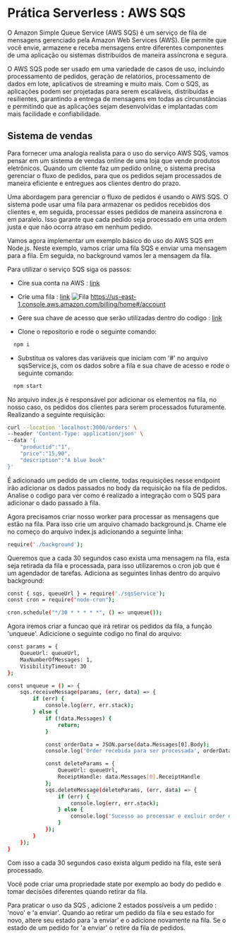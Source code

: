 
# Prática Serverless : AWS SQS

O Amazon Simple Queue Service (AWS SQS) é um serviço de fila de mensagens gerenciado pela Amazon Web Services (AWS). Ele permite que você envie, armazene e receba mensagens entre diferentes componentes de uma aplicação ou sistemas distribuídos de maneira assíncrona e segura.

O AWS SQS pode ser usado em uma variedade de casos de uso, incluindo processamento de pedidos, geração de relatórios, processamento de dados em lote, aplicativos de streaming e muito mais. Com o SQS, as aplicações podem ser projetadas para serem escaláveis, distribuídas e resilientes, garantindo a entrega de mensagens em todas as circunstâncias e permitindo que as aplicações sejam desenvolvidas e implantadas com mais facilidade e confiabilidade.




## Sistema de vendas
Para fornecer uma analogia realista para o uso do serviço AWS SQS, vamos pensar em um sistema de vendas online de uma loja que vende produtos eletrônicos. Quando um cliente faz um pedido online, o sistema precisa gerenciar o fluxo de pedidos, para que os pedidos sejam processados ​​de maneira eficiente e entregues aos clientes dentro do prazo.

Uma abordagem para gerenciar o fluxo de pedidos é usando o AWS SQS. O sistema pode usar uma fila para armazenar os pedidos recebidos dos clientes e, em seguida, processar esses pedidos de maneira assíncrona e em paralelo. Isso garante que cada pedido seja processado em uma ordem justa e que não ocorra atraso em nenhum pedido.

Vamos agora implementar um exemplo básico do uso do AWS SQS em Node.js. Neste exemplo, vamos criar uma fila SQS e enviar uma mensagem para a fila. Em seguida, no background vamos ler a mensagem da fila.

Para utilizar o serviço SQS siga os passos:
- Cire sua conta na AWS : [link](https://portal.aws.amazon.com/billing/signup#/start/otp)
- Crie uma fila : [link](https://us-east-2.console.aws.amazon.com/sqs/v2/home?region=us-east-2#/)
![Fila](https://i.ibb.co/hfPqk6S/criar-Fila-Correto.jpg)
https://us-east-1.console.aws.amazon.com/billing/home#/account

- Gere sua chave de acesso que serão utilizadas dentro do codigo : [link](https://us-east-1.console.aws.amazon.com/iamv2/home?region=us-east-1#/security_credentials)

- Clone o repositorio e rode o seguinte comando:
```bash
  npm i
```
- Substitua os valores das variáveis que iniciam com '#' no arquivo sqsService.js, com os dados sobre a fila e sua chave de acesso e rode o seguinte comando:

```bash
  npm start
```
No arquivo index.js é responsável por adicionar os elementos na fila, no nosso caso, os pedidos dos clientes para serem processados futuramente. Realizando a seguinte requisição:

```bash
curl --location 'localhost:3000/orders' \
--header 'Content-Type: application/json' \
--data '{
    "productid":"1",
    "price":"15,90",
    "description":"A blue book"
}'
```
É adicionado um pedido de um cliente, todas requisições nesse endpoint irão adicionar os dados passados no body da requisição na fila de pedidos.
Analise o codigo para ver como é realizado a integração com o SQS para adicionar o dado passado à fila.

Agora precisamos criar nosso worker para processar as mensagens que estão na fila. Para isso crie um arquivo chamado background.js. Chame ele no começo do arquivo index.js adicionando a seguinte linha:
```bash
require('./background');
```
Queremos que a cada 30 segundos caso exista uma mensagem na fila, esta seja retirada da fila e processada, para isso utilizaremos o  cron job que é um agendador de tarefas.
Adiciona as seguintes linhas dentro do arquivo background:

```bash
const { sqs, queueUrl } = require('./sqsService');
const cron = require("node-cron");

cron.schedule("*/30 * * * * *", () => unqueue());
```
Agora iremos criar a funcao que irá retirar os pedidos da fila, a função 'unqueue'.
Adicicione o seguinte codigo no final do arquivo:
```bash
const params = {
    QueueUrl: queueUrl,
    MaxNumberOfMessages: 1,
    VisibilityTimeout: 30
};

const unqueue = () => {
    sqs.receiveMessage(params, (err, data) => {
        if (err) {
            console.log(err, err.stack);
        } else {
            if (!data.Messages) {
                return;
            }

            const orderData = JSON.parse(data.Messages[0].Body);
            console.log('Order recebida para ser processada', orderData);

            const deleteParams = {
                QueueUrl: queueUrl,
                ReceiptHandle: data.Messages[0].ReceiptHandle
            };
            sqs.deleteMessage(deleteParams, (err, data) => {
                if (err) {
                    console.log(err, err.stack);
                } else {
                    console.log('Sucesso ao processar e excluir order da fila');
                }
            });
        }
    });
}
```
Com isso a cada 30 segundos caso exista algum pedido na fila, este será processado.

Você pode criar uma propriedade state por exemplo ao body do pedido e tomar decisões diferentes quando retirar da fila. 

Para praticar o uso da SQS , adicione 2 estados possíveis a um pedido : 'novo' e 'a enviar'. Quando ao retirar um pedido da fila e seu estado for novo, altere seu estado para 'a enviar' e o adicione novamente na fila. Se o estado de um pedido for 'a enviar' o retire da fila de pedidos.




